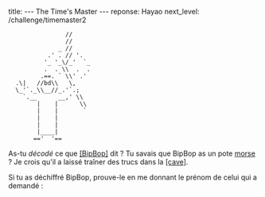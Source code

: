 title: --- The Time's Master ---
reponse: Hayao
next_level: /challenge/timemaster2

                    //             
                    //             
                  _ //             
               .' . // '.          
              '_ '_\/_'  `_        
              .  . \\  .  .        
             .==. ` \\' .'         
      .\|   //bd\\   \,            
      \_'`._\\__//_.'`.;           
        `.__      __,' \\          
            |    |      \\         
            |    |       `         
            |    |                 
            |    |                 
            |____|                 
           =='  '==                


As-tu _décodé_ ce que [\[BipBop\]](/page/robot) dit ? Tu savais que BipBop as un pote [morse](https://fr.wikipedia.org/wiki/Morse_(alphabet)) ? Je crois qu'il a laissé traîner des trucs dans la [\[cave\]](/page/cave).

Si tu as déchiffré BipBop, prouve-le en me donnant le prénom de celui qui a demandé :